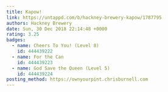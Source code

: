 ```yaml
---
title: Kapow!
link: https://untappd.com/b/hackney-brewery-kapow/1787795
authors: Hackney Brewery
date: Sun, 30 Dec 2018 22:14:48 +0000
rating: 3.25
badges:
  - name: Cheers To You! (Level 8)
    id: 444439222
  - name: For the Can
    id: 444439223
  - name: God Save the Queen (Level 5)
    id: 444439224
posting_method: https://ownyourpint.chrisburnell.com
---
```

